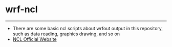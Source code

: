 wrf-ncl
======

*****
* There are some basic ncl scripts about wrfout output in this repository, such as data reading, graphics drawing, and so on<br>
* [NCL Official Website](http://www.ncl.ucar.edu/)
